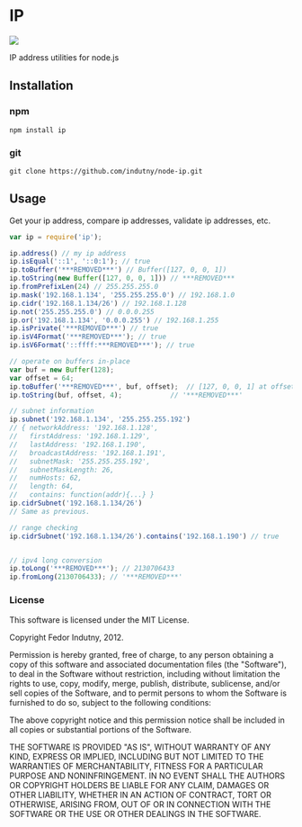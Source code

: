 # IP  
[![](https://badge.fury.io/js/ip.svg)](https://www.npmjs.com/package/ip)  

IP address utilities for node.js

## Installation

###  npm
```shell
npm install ip
```

### git

```shell
git clone https://github.com/indutny/node-ip.git
```
  
## Usage
Get your ip address, compare ip addresses, validate ip addresses, etc.

```js
var ip = require('ip');

ip.address() // my ip address
ip.isEqual('::1', '::0:1'); // true
ip.toBuffer('***REMOVED***') // Buffer([127, 0, 0, 1])
ip.toString(new Buffer([127, 0, 0, 1])) // ***REMOVED***
ip.fromPrefixLen(24) // 255.255.255.0
ip.mask('192.168.1.134', '255.255.255.0') // 192.168.1.0
ip.cidr('192.168.1.134/26') // 192.168.1.128
ip.not('255.255.255.0') // 0.0.0.255
ip.or('192.168.1.134', '0.0.0.255') // 192.168.1.255
ip.isPrivate('***REMOVED***') // true
ip.isV4Format('***REMOVED***'); // true
ip.isV6Format('::ffff:***REMOVED***'); // true

// operate on buffers in-place
var buf = new Buffer(128);
var offset = 64;
ip.toBuffer('***REMOVED***', buf, offset);  // [127, 0, 0, 1] at offset 64
ip.toString(buf, offset, 4);            // '***REMOVED***'

// subnet information
ip.subnet('192.168.1.134', '255.255.255.192')
// { networkAddress: '192.168.1.128',
//   firstAddress: '192.168.1.129',
//   lastAddress: '192.168.1.190',
//   broadcastAddress: '192.168.1.191',
//   subnetMask: '255.255.255.192',
//   subnetMaskLength: 26,
//   numHosts: 62,
//   length: 64,
//   contains: function(addr){...} }
ip.cidrSubnet('192.168.1.134/26')
// Same as previous.

// range checking
ip.cidrSubnet('192.168.1.134/26').contains('192.168.1.190') // true


// ipv4 long conversion
ip.toLong('***REMOVED***'); // 2130706433
ip.fromLong(2130706433); // '***REMOVED***'
```

### License

This software is licensed under the MIT License.

Copyright Fedor Indutny, 2012.

Permission is hereby granted, free of charge, to any person obtaining a
copy of this software and associated documentation files (the
"Software"), to deal in the Software without restriction, including
without limitation the rights to use, copy, modify, merge, publish,
distribute, sublicense, and/or sell copies of the Software, and to permit
persons to whom the Software is furnished to do so, subject to the
following conditions:

The above copyright notice and this permission notice shall be included
in all copies or substantial portions of the Software.

THE SOFTWARE IS PROVIDED "AS IS", WITHOUT WARRANTY OF ANY KIND, EXPRESS
OR IMPLIED, INCLUDING BUT NOT LIMITED TO THE WARRANTIES OF
MERCHANTABILITY, FITNESS FOR A PARTICULAR PURPOSE AND NONINFRINGEMENT. IN
NO EVENT SHALL THE AUTHORS OR COPYRIGHT HOLDERS BE LIABLE FOR ANY CLAIM,
DAMAGES OR OTHER LIABILITY, WHETHER IN AN ACTION OF CONTRACT, TORT OR
OTHERWISE, ARISING FROM, OUT OF OR IN CONNECTION WITH THE SOFTWARE OR THE
USE OR OTHER DEALINGS IN THE SOFTWARE.
